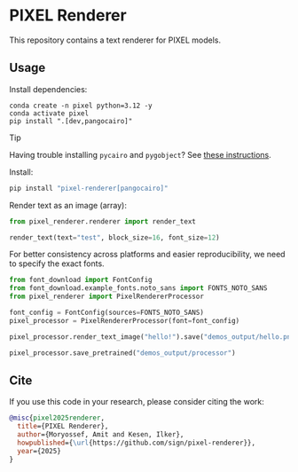 # PIXEL Renderer

This repository contains a text renderer for PIXEL models.

## Usage

Install dependencies:

```shell
conda create -n pixel python=3.12 -y
conda activate pixel
pip install ".[dev,pangocairo]"
```

> [!TIP]
> Having trouble installing `pycairo` and `pygobject`? 
> See [these instructions](https://pygobject.readthedocs.io/en/latest/getting_started.html#installing-pygobject).

Install:

```bash
pip install "pixel-renderer[pangocairo]"
```

Render text as an image (array):

```python
from pixel_renderer.renderer import render_text

render_text(text="test", block_size=16, font_size=12)
```

For better consistency across platforms and easier reproducibility, we need to specify the exact fonts.


```python
from font_download import FontConfig
from font_download.example_fonts.noto_sans import FONTS_NOTO_SANS
from pixel_renderer import PixelRendererProcessor

font_config = FontConfig(sources=FONTS_NOTO_SANS)
pixel_processor = PixelRendererProcessor(font=font_config)

pixel_processor.render_text_image("hello!").save("demos_output/hello.png")

pixel_processor.save_pretrained("demos_output/processor")
```

## Cite

If you use this code in your research, please consider citing the work:

```bibtex
@misc{pixel2025renderer,
  title={PIXEL Renderer},
  author={Moryossef, Amit and Kesen, Ilker},
  howpublished={\url{https://github.com/sign/pixel-renderer}},
  year={2025}
}
```